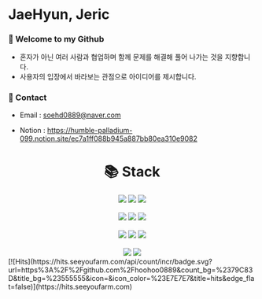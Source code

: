 # JaeHyun, Jeric



### 👋 Welcome to my Github

* 혼자가 아닌 여러 사람과 협업하며 함께 문제를 해결해 풀어 나가는 것을 지향합니다.
* 사용자의 입장에서 바라보는 관점으로 아이디어를 제시합니다.

### 🤙 Contact

* Email : soehd0889@naver.com 

* Notion : https://humble-palladium-099.notion.site/ec7a1ff088b945a887bb80ea310e9082

### 

<div align=center><h1>📚 Stack</h1></div>
<div align=center>
    <img src="https://img.shields.io/badge/python-3776AB?style=for-the-badge&logo=python&logoColor=white">
    <img src="https://img.shields.io/badge/C-A8B9CC?style=for-the-badge&logo=C&logoColor=white">
    <img src="https://img.shields.io/badge/java-007396?style=for-the-badge&logo=java&logoColor=white">
    <br><br>
    <img src="https://img.shields.io/badge/html5-E34F26?style=for-the-badge&logo=html5&logoColor=white"> 
     <img src="https://img.shields.io/badge/css-1572B6?style=for-the-badge&logo=css3&logoColor=white">
     <img src="https://img.shields.io/badge/javascript-F7DF1E?style=for-the-badge&logo=javascript&logoColor=black">
    <br><br>
    <img src="https://img.shields.io/badge/react-61DAFB?style=for-the-badge&logo=react&logoColor=black">
    <img src="https://img.shields.io/badge/redux-764ABC?style=for-the-badge&logo=redux&logoColor=white">
    <img src="https://img.shields.io/badge/bootstrap-7952B3?style=for-the-badge&logo=bootstrap&logoColor=white">
    <br><br>
    <img src="https://img.shields.io/badge/github-181717?style=for-the-badge&logo=github&logoColor=white">
    <img src="https://img.shields.io/badge/git-F05032?style=for-the-badge&logo=git&logoColor=white">
</div>
[![Hits](https://hits.seeyoufarm.com/api/count/incr/badge.svg?url=https%3A%2F%2Fgithub.com%2Fhoohoo0889&count_bg=%2379C83D&title_bg=%23555555&icon=&icon_color=%23E7E7E7&title=hits&edge_flat=false)](https://hits.seeyoufarm.com)  
